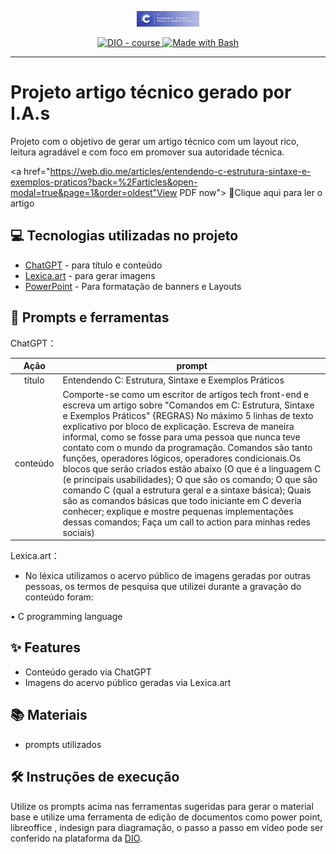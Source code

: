 <p align="center">
    <img width="100" src=".github/assets/banner.jpg">
</p>


<p align="center">
  <a href="https://dio.me/"><img src="https://img.shields.io/badge/DIO-Course-28DA77?logo=youtube" alt="DIO - course">
  </a>
  <a href="https://www.gnu.org/software/bash/" title="Go to Bash homepage"><img src="https://img.shields.io/badge/Prompt-Project-blue?logo=gnu-bash&amp;logoColor=white" alt="Made with Bash">
  </a>
</p>

-------


# Projeto artigo técnico gerado por I.A.s

Projeto com o objetivo de gerar um artigo técnico com um layout rico, leitura agradável e com foco em promover sua autoridade técnica.

<a href="https://web.dio.me/articles/entendendo-c-estrutura-sintaxe-e-exemplos-praticos?back=%2Farticles&open-modal=true&page=1&order=oldest"View PDF now"> 📕Clique aqui para ler o artigo</a>

## 💻 Tecnologias utilizadas no projeto

- [ChatGPT](https://chat.openai.com/) - para título e conteúdo
- [Lexica.art](https://lexica.art/) - para gerar imagens
- [PowerPoint](https://www.microsoft.com/en/microsoft-365/powerpoint) - Para formatação de banners e Layouts

## 📄 Prompts e ferramentas


ChatGPT：

|   Ação   | prompt                                                                                                                                                                                                                                                                         |
| :------: | ------------------------------------------------------------------------------------------------------------------------------------------------------------------------------------------------------------------------------------------------------------------------------ |
|  título  | Entendendo C: Estrutura, Sintaxe e Exemplos Práticos                                                                                                                                                                                                    |
| conteúdo | Comporte-se como um escritor de artigos tech front-end e escreva um artigo sobre "Comandos em C: Estrutura, Sintaxe e Exemplos Práticos" {REGRAS} No máximo 5 linhas de texto explicativo por bloco de explicação. Escreva de maneira informal, como se fosse para uma pessoa que nunca teve contato com o mundo da programação. Comandos são tanto funções, operadores lógicos, operadores condicionais.Os blocos que serão criados estão abaixo (O que é a linguagem C (e principais usabilidades); O que são os comando; O que são comando C (qual a estrutura geral e a sintaxe básica); Quais são as comandos básicas que todo iniciante em C deveria conhecer; explique e mostre pequenas implementações dessas comandos; Faça um call to action para minhas redes sociais)                                                                                                |


Lexica.art：

- No léxica utilizamos o acervo público de imagens geradas por outras pessoas, os termos de pesquisa que utilizei durante a gravação do conteúdo foram:

• C programming language



## ✨ Features

- Conteúdo gerado via ChatGPT
- Imagens do acervo público geradas via Lexica.art

## 📚 Materiais

- prompts utilizados

## 🛠️ Instruções de execução

Utilize os prompts acima nas ferramentas sugeridas para gerar o material base e utilize uma ferramenta de edição de documentos como power point, libreoffice , indesign para diagramação, o passo a passo em vídeo pode ser conferido na plataforma da [DIO](https://dio.me).
